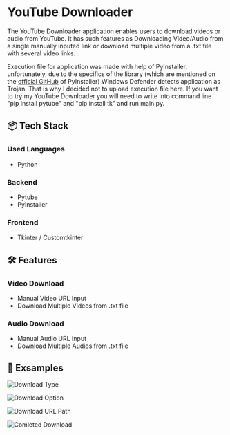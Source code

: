 
# YouTube Downloader

The YouTube Downloader application enables users to download videos or audio from YouTube. It has such features as Downloading Video/Audio from a single manually inputed link or download multiple video from a .txt file with several video links.

Execution file for application was made with help of PyInstaller, unfortunately, due to the specifics of the library (which are mentioned on the [official GitHub](https://github.com/pyinstaller/pyinstaller/issues/603) of PyInstaller) Windows Defender detects application as Trojan. That is why I decided not to upload execution file here. If you want to try my YouTube Downloader you will need to write into command line "pip install pytube" and "pip install tk" and run main.py.
## 📦 Tech Stack

### Used Languages
- Python
### Backend
- Pytube
- PyInstaller
### Frontend
- Tkinter / Customtkinter
## 🛠 Features
### Video Download
- Manual Video URL Input
- Download Multiple Videos from .txt file
 ### Audio Download
- Manual Audio URL Input
- Download Multiple Audios from .txt file
## 📖 Exsamples
![Download Type](https://github.com/TykhinBiriukov/YouTube-Downloader/assets/163523693/ab313ce7-2d25-4912-b2f5-726fc7324ddf)


![Download Option](https://github.com/TykhinBiriukov/YouTube-Downloader/assets/163523693/ca7a53e4-e53e-4fe3-8c00-ee33638ac65a)


![Download  URL   Path](https://github.com/TykhinBiriukov/YouTube-Downloader/assets/163523693/896e44a3-dd02-4f7d-9722-827ebcb9fb60)


![Comleted Download](https://github.com/TykhinBiriukov/YouTube-Downloader/assets/163523693/2e742432-718c-436a-815e-3928b7a842a7)
